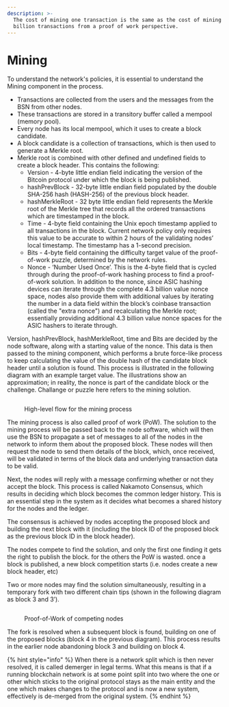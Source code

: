 ```yaml
---
description: >-
  The cost of mining one transaction is the same as the cost of mining 100
  billion transactions from a proof of work perspective.
---
```


# Mining

To understand the network's policies, it is essential to understand the Mining component in the process.&#x20;

* Transactions are collected from the users and the messages from the BSN from other nodes.
* These transactions are stored in a transitory buffer called a mempool (memory pool).
* Every node has its local mempool, which it uses to create a block candidate.
* A block candidate is a collection of transactions, which is then used to generate a Merkle root.
* Merkle root is combined with other defined and undefined fields to create a block header. This contains the following:
  * Version - 4-byte little endian field indicating the version of the Bitcoin protocol under which the block is being published.
  * hashPrevBlock - 32-byte little endian field populated by the double SHA-256 hash (HASH-256) of the previous block header.
  * hashMerkleRoot - 32 byte little endian field represents the Merkle root of the Merkle tree that records all the ordered transactions which are timestamped in the block.
  * Time - 4-byte field containing the Unix epoch timestamp applied to all transactions in the block. Current network policy only requires this value to be accurate to within 2 hours of the validating nodes’ local timestamp. The timestamp has a 1-second precision.
  * Bits - 4-byte field containing the difficulty target value of the proof-of-work puzzle, determined by the network rules.
  * Nonce - ‘Number Used Once’. This is the 4-byte field that is cycled through during the proof-of-work hashing process to find a proof-of-work solution. In addition to the nonce, since ASIC hashing devices can iterate through the complete 4.3 billion value nonce space, nodes also provide them with additional values by iterating the number in a data field within the block’s coinbase transaction (called the "extra nonce") and recalculating the Merkle root; essentially providing additional 4.3 billion value nonce spaces for the ASIC hashers to iterate through.

Version, hashPrevBlock, hashMerkleRoot, time and Bits are decided by the node software, along with a starting value of the nonce. This data is then passed to the mining component, which performs a brute force-like process to keep calculating the value of the double hash of the candidate block header until a solution is found. This process is illustrated in the following diagram with an example target value. The illustrations show an approximation; in reality, the nonce is part of the candidate block or the challenge. Challange or puzzle here refers to the mining solution.

<figure><img src="../.gitbook/assets/NetworkPolicies_Slide02.png" alt=""><figcaption><p>High-level flow for the mining process</p></figcaption></figure>

The mining process is also called proof of work (PoW).  The solution to the mining process will be passed back to the node software, which will then use the BSN to propagate a set of messages to all of the nodes in the network to inform them about the proposed block. These nodes will then request the node to send them details of the block, which, once received, will be validated in terms of the block data and underlying transaction data to be valid. &#x20;

Next, the nodes will reply with a message confirming whether or not they accept the block. This process is called Nakamoto Consensus, which results in deciding which block becomes the common ledger history. This is an essential step in the system as it decides what becomes a shared history for the nodes and the ledger.&#x20;

The consensus is achieved by nodes accepting the proposed block and building the next block with it (including the block ID of the proposed block as the previous block ID in the block header).

The nodes compete to find the solution, and only the first one finding it gets the right to publish the block. for the others the PoW is wasted. once a block is published, a new block competition starts (i.e. nodes create a new block header, etc)

Two or more nodes may find the solution simultaneously, resulting in a temporary fork with two different chain tips (shown in the following diagram as block 3 and 3’).

<figure><img src="../.gitbook/assets/NetworkPolicies_Slide03.png" alt=""><figcaption><p>Proof-of-Work of competing nodes</p></figcaption></figure>

The fork is resolved when a subsequent block is found, building on one of the proposed blocks (block 4 in the previous diagram). This process results in the earlier node abandoning block 3 and building on block 4.

{% hint style="info" %}
When there is a network split which is then never resolved, it is called demerger in legal terms. What this means is that if a running blockchain network is at some point split into two where the one or other which sticks to the original protocol stays as the main entity and the one which makes changes to the protocol and is now a new system, effectively is de-merged from the original system.&#x20;
{% endhint %}

